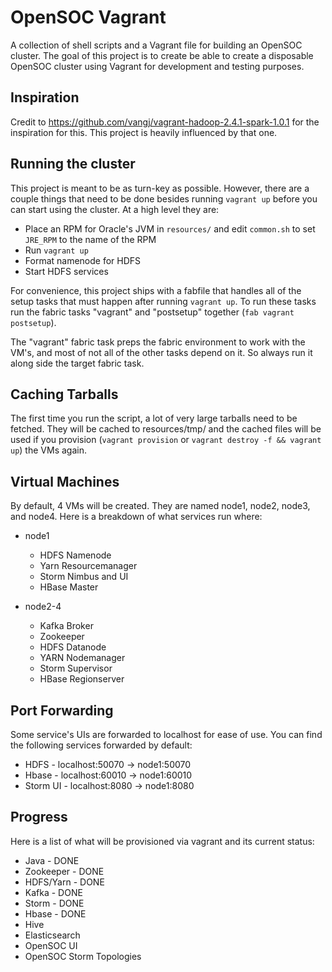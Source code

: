 # OpenSOC Vagrant

A collection of shell scripts and a Vagrant file for building an OpenSOC cluster. The goal of this project is to create be able to create a disposable OpenSOC cluster using Vagrant for development and testing purposes.

## Inspiration

Credit to https://github.com/vangj/vagrant-hadoop-2.4.1-spark-1.0.1 for the inspiration for this. This project is heavily influenced by that one.


## Running the cluster

This project is meant to be as turn-key as possible. However, there are a couple things that need to be done besides running `vagrant up` before you can start using the cluster. At a high level they are:

* Place an RPM for Oracle's JVM in `resources/` and edit `common.sh` to set `JRE_RPM` to the name of the RPM
* Run `vagrant up`
* Format namenode for HDFS
* Start HDFS services

For convenience, this project ships with a fabfile that handles all of the setup tasks that must happen after running `vagrant up`. To run these tasks run the fabric tasks "vagrant" and "postsetup" together (`fab vagrant postsetup`). 

The "vagrant" fabric task preps the fabric environment to work with the VM's, and most of not all of the other tasks depend on it. So always run it along side the target fabric task.

## Caching Tarballs

The first time you run the script, a lot of very large tarballs need to be fetched. They will be cached to resources/tmp/ and the cached files will be used if you provision (`vagrant provision` or `vagrant destroy -f && vagrant up`) the VMs again.


## Virtual Machines

By default, 4 VMs will be created. They are named node1, node2, node3, and node4. Here is a breakdown of what services run where:

* node1
  * HDFS Namenode
  * Yarn Resourcemanager
  * Storm Nimbus and UI
  * HBase Master

* node2-4
  * Kafka Broker
  * Zookeeper
  * HDFS Datanode
  * YARN Nodemanager
  * Storm Supervisor
  * HBase Regionserver

## Port Forwarding

Some service's UIs are forwarded to localhost for ease of use. You can find the following services forwarded by default:

* HDFS - localhost:50070 -> node1:50070
* Hbase - localhost:60010 -> node1:60010
* Storm UI - localhost:8080 -> node1:8080

## Progress

Here is a list of what will be provisioned via vagrant and its current status:

* Java - DONE
* Zookeeper - DONE
* HDFS/Yarn - DONE
* Kafka - DONE 
* Storm - DONE
* Hbase - DONE
* Hive
* Elasticsearch
* OpenSOC UI
* OpenSOC Storm Topologies

